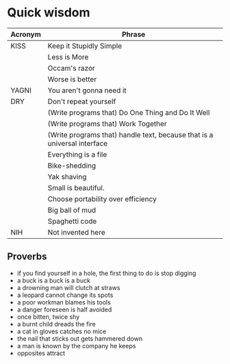 # Quick wisdom

| Acronym | Phrase                  |
|---------|-------------------------|
| KISS    | Keep it Stupidly Simple |
|         | Less is More            |
|         | Occam's razor           |
|         | Worse is better         |
| YAGNI   | You aren't gonna need it |
| DRY     | Don't repeat yourself   |
|         | (Write programs that) Do One Thing and Do It Well |
|         | (Write programs that) Work Together |
|         | (Write programs that) handle text, because that is a universal interface |
|         | Everything is a file    |
|         | Bike-shedding           |
|         | Yak shaving             |
|         | Small is beautiful.
|         | Choose portability over efficiency |
|         | Big ball of mud          |
|         | Spaghetti code           |
| NIH     | Not invented here        |

## Proverbs

- if you find yourself in a hole, the first thing to do is stop digging
- a buck is a buck is a buck
- a drowning man will clutch at straws
- a leopard cannot change its spots
- a poor workman blames his tools
- a danger foreseen is half avoided
- once bitten, twice shy
- a burnt child dreads the fire
- a cat in gloves catches no mice
- the nail that sticks out gets hammered down
- a man is known by the company he keeps
- opposites attract


